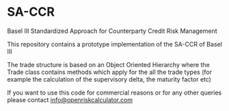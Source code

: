 # SA-CCR
Basel III Standardized Approach for Counterparty Credit Risk Management

This repository contains a prototype implementation of the SA-CCR of Basel III

The trade structure is based on an Object Oriented Hierarchy where the Trade class  contains methods which apply for the all the trade types (for example the calculation of the supervisory delta, the maturity factor etc)

If you want to use this code for commercial reasons or for any other queries please contact info@openriskcalculator.com
